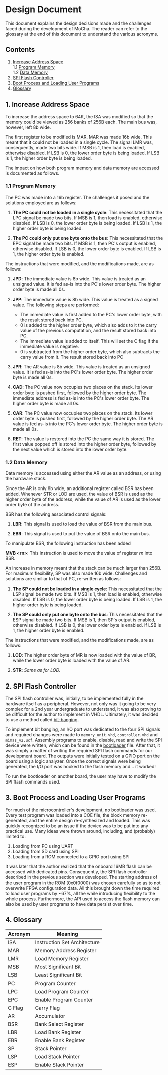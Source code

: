 # Design Document

This document explains the design decisions made and the challenges faced during the development of MoCha. The reader can refer to the glossary at the end of this document to understand the various acronyms.

## Contents

1. [Increase Address Space](#1-increase-address-space)  
1.1 [Program Memory](#11-program-memory)  
1.2 [Data Memory](#12-data-memory)  
2. [SPI Flash Controller](#2-spi-flash-controller)  
3. [Boot Process and Loading User Programs](#3-boot-process-and-loading-user-programs)  
4. [Glossary](#4-glossary)

## 1. Increase Address Space

To increase the address space to 64K, the ISA was modified so that the memory could be viewed as 256 banks of 256B each. The main bus was, however, left 8b wide.

The first register to be modified is MAR. MAR was made 16b wide. This meant that it could not be loaded in a single cycle. The signal LMR was, consequently, made two bits wide. If MSB is 1, then load is enabled, otherwise disabled. If LSB is 0, the lower order byte is being loaded. If LSB is 1, the higher order byte is being loaded.

The impact on how both program memory and data memory are accessed is documented as follows.

### 1.1 Program Memory

The PC was made into a 16b register. The challenges it posed and the solutions employed are as follows:

1. __The PC could not be loaded in a single cycle__: This necessitated that the LPC signal be made two bits. If MSB is 1, then load is enabled, otherwise disabled. If LSB is 0, the lower order byte is being loaded. If LSB is 1, the higher order byte is being loaded.

1. __The PC could only put one byte onto the bus__: This necessitated that the EPC signal be made two bits. If MSB is 1, then PC's output is enabled, otherwise disabled. If LSB is 0, the lower order byte is enabled. If LSB is 1, the higher order byte is enabled.

The instructions that were modified, and the modifications made, are as follows:

1. __JPD__: The immediate value is 8b wide. This value is treated as an unsigned value. It is fed as-is into the PC's lower order byte. The higher order byte is made all 0s.

1. __JPP__: The immediate value is 8b wide. This value is treated as a signed value. The following steps are performed:

    * The immediate value is first added to the PC's lower order byte, with the result stored back into PC.
    * 0 is added to the higher order byte, which also adds to it the carry value of the previous computation, and the result stored back into PC.
    * The immediate value is added to itself. This will set the C flag if the immediate value is negative.
    * 0 is subtracted from the higher order byte, which also subtracts the carry value from it. The result stored back into PC

1. __JPR__: The AR value is 8b wide. This value is treated as an unsigned value. It is fed as-is into the PC's lower order byte. The higher order byte is made all 0s.

1. __CAD__: The PC value now occupies two places on the stack. Its lower order byte is pushed first, followed by the higher order byte. The immediate address is fed as-is into the PC's lower order byte. The higher order byte is made all 0s.

1. __CAR__: The PC value now occupies two places on the stack. Its lower order byte is pushed first, followed by the higher order byte. The AR value is fed as-is into the PC's lower order byte. The higher order byte is made all 0s.

1. __RET__: The value is restored into the PC the same way it is stored. The first value popped off is stored into the higher order byte, followed by the next value which is stored into the lower order byte.

### 1.2 Data Memory

Data memory is accessed using either the AR value as an address, or using the hardware stack.

Since the AR is only 8b wide, an additional register called BSR has been added. Whenever STR or LOD are used, the value of BSR is used as the higher order byte of the address, while the value of AR is used as the lower order byte of the address.

BSR has the following associated control signals:

1. __LBR__: This signal is used to load the value of BSR from the main bus.

1. __EBR__: This signal is used to put the value of BSR onto the main bus.

To manipulate BSR, the following instruction has been added

__MVB \<rn\>__: This instruction is used to move the value of register *rn* into BSR.

An increase in memory meant that the stack can be much larger than 256B. For maximum flexibility, SP was also made 16b wide. Challenges and solutions are similiar to that of PC, re-written as follows:

1. __The SP could not be loaded in a single cycle__: This necessitated that the LSP signal be made two bits. If MSB is 1, then load is enabled, otherwise disabled. If LSB is 0, the lower order byte is being loaded. If LSB is 1, the higher order byte is being loaded.

1. __The SP could only put one byte onto the bus__: This necessitated that the ESP signal be made two bits. If MSB is 1, then SP's output is enabled, otherwise disabled. If LSB is 0, the lower order byte is enabled. If LSB is 1, the higher order byte is enabled.

The instructions that were modified, and the modifications made, are as follows:

1. __LOD__: The higher order byte of MR is now loaded with the value of BR, while the lower order byte is loaded with the value of AR.

1. __STR__: *Same as for LOD.*

## 2. SPI Flash Controller

The SPI flash controller was, initially, to be implemented fully in the hardware itself as a peripheral. However, not only was it going to be very complex for a 2nd year undergraduate to understand, it was also proving to be difficult for the author to implement in VHDL. Ultimately, it was decided to use a method called [bit-banging][bit-banging-wiki].

To implement bit banging, an I/O port was dedicated to the four SPI signals and required changes were made to `memory_unit.vhd`, `controller.vhd` and `mimas_v2.ucf`. Assembly programs to enable, disable, read and write the SPI device were written, which can be found in the [bootloader][bootloader] file. After that, it was simply a matter of writing the required SPI flash commands for our development board. The outputs were initially tested on a GPIO port on the board using a logic analyzer. Once the correct signals were being generated, the I/O port was hooked to the flash memory and... it worked!

To run the bootloader on another board, the user may have to modify the SPI flash commands used.

## 3. Boot Process and Loading User Programs

For much of the microcontroller's development, no bootloader was used. Every test program was loaded into a COE file, the block memory re-generated, and the entire design re-synthesized and loaded. This was quickly recognized to be an issue if the device was to be put into any practical use. Many ideas were thrown around, including, and (probably) limited to:

1. Loading from PC using UART
1. Loading from SD card using SPI
1. Loading from a ROM connected to a GPIO port using SPI

It was later that the author realized that the onboard 16MB flash can be accessed with dedicated pins. Consequently, the SPI flash controller described in the previous section was developed. The starting address of the user program in the ROM (0x0f0000) was chosen carefully so as to not overwrite FPGA configuration data. All this brought down the time required to load user programs by ~67%, all the while introducing flexibility to the whole process. Furthermore, the API used to access the flash memory can also be used by user programs to have data persist over time.

## 4. Glossary

| Acronym | Meaning |
| - | - |
| ISA | Instruction Set Architecture|
| MAR | Memory Address Register |
| LMR | Load Memory Register |
| MSB | Most Significant Bit |
| LSB | Least Significant Bit |
| PC | Program Counter |
| LPC | Load Program Counter |
| EPC | Enable Program Counter |
| C Flag | Carry Flag |
| AR | Accumulator |
| BSR | Bank Select Register|
| LBR | Load Bank Register |
| EBR | Enable Bank Register |
| SP | Stack Pointer |
| LSP | Load Stack Pointer |
| ESP | Enable Stack Pointer |

[bit-banging-wiki]: https://en.wikipedia.org/wiki/Bit_banging

[bootloader]: assembly-programs/flash_boot.asm
